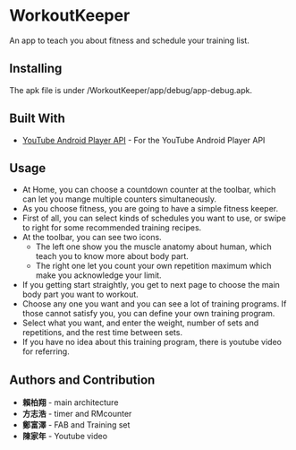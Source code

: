 # WorkoutKeeper

An app to teach you about fitness and schedule your training list.

## Installing

The apk file is under /WorkoutKeeper/app/debug/app-debug.apk.

## Built With

* [YouTube Android Player API](https://developers.google.com/youtube/android/player/downloads/) - For the YouTube Android Player API

## Usage

* At Home, you can choose a countdown counter at the toolbar, which can let you mange multiple counters simultaneously.
* As you choose fitness, you are going to have a simple fitness keeper.
* First of all, you can select kinds of schedules you want to use, or swipe to right for some recommended training recipes.
* At the toolbar, you can see two icons. 
  * The left one show you the muscle anatomy about human, which teach you to know more about body part.
  * The right one let you count your own repetition maximum which make you acknowledge your limit.
* If you getting start straightly, you get to next page to choose the main body part you want to workout.
* Choose any one you want and you can see a lot of training programs. If those cannot satisfy you, you can define your own training program.
* Select what you want, and enter the weight, number of sets and repetitions, and the rest time between sets.
 * If you have no idea about this training program, there is youtube video for referring.


## Authors and Contribution

* **賴柏翔** - main architecture
* **方志浩** - timer and RMcounter
* **鄭富澤** - FAB and Training set
* **陳家年** - Youtube video



